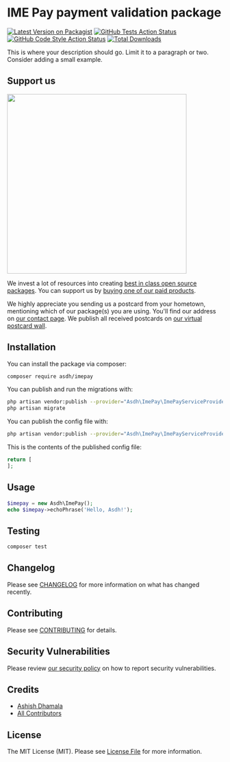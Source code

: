 # IME Pay payment validation package

[![Latest Version on Packagist](https://img.shields.io/packagist/v/asdh/imepay.svg?style=flat-square)](https://packagist.org/packages/asdh/imepay)
[![GitHub Tests Action Status](https://img.shields.io/github/workflow/status/asdh/imepay/run-tests?label=tests)](https://github.com/asdh/imepay/actions?query=workflow%3ATests+branch%3Amaster)
[![GitHub Code Style Action Status](https://img.shields.io/github/workflow/status/asdh/imepay/Check%20&%20fix%20styling?label=code%20style)](https://github.com/asdh/imepay/actions?query=workflow%3A"Check+%26+fix+styling"+branch%3Amaster)
[![Total Downloads](https://img.shields.io/packagist/dt/asdh/imepay.svg?style=flat-square)](https://packagist.org/packages/asdh/imepay)


This is where your description should go. Limit it to a paragraph or two. Consider adding a small example.

## Support us

[<img src="https://github-ads.s3.eu-central-1.amazonaws.com/package-imepay-laravel.jpg?t=1" width="419px" />](https://spatie.be/github-ad-click/package-imepay-laravel)

We invest a lot of resources into creating [best in class open source packages](https://spatie.be/open-source). You can support us by [buying one of our paid products](https://spatie.be/open-source/support-us).

We highly appreciate you sending us a postcard from your hometown, mentioning which of our package(s) you are using. You'll find our address on [our contact page](https://spatie.be/about-us). We publish all received postcards on [our virtual postcard wall](https://spatie.be/open-source/postcards).

## Installation

You can install the package via composer:

```bash
composer require asdh/imepay
```

You can publish and run the migrations with:

```bash
php artisan vendor:publish --provider="Asdh\ImePay\ImePayServiceProvider" --tag="imepay-migrations"
php artisan migrate
```

You can publish the config file with:
```bash
php artisan vendor:publish --provider="Asdh\ImePay\ImePayServiceProvider" --tag="imepay-config"
```

This is the contents of the published config file:

```php
return [
];
```

## Usage

```php
$imepay = new Asdh\ImePay();
echo $imepay->echoPhrase('Hello, Asdh!');
```

## Testing

```bash
composer test
```

## Changelog

Please see [CHANGELOG](CHANGELOG.md) for more information on what has changed recently.

## Contributing

Please see [CONTRIBUTING](.github/CONTRIBUTING.md) for details.

## Security Vulnerabilities

Please review [our security policy](../../security/policy) on how to report security vulnerabilities.

## Credits

- [Ashish Dhamala](https://github.com/AshishDhamala)
- [All Contributors](../../contributors)

## License

The MIT License (MIT). Please see [License File](LICENSE.md) for more information.

